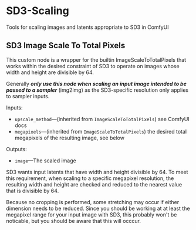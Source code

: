 # SD3-Scaling
Tools for scaling images and latents appropriate to SD3 in ComfyUI

## SD3 Image Scale To Total Pixels

This custom node is a wrapper for the builtin ImageScaleToTotalPixels that
works within the desired constraint of SD3 to operate on images whose
width and height are divisible by 64.

Generally ***only use this node when scaling an input image intended to be passed to a sampler***
(img2img) as the SD3-specific resolution only applies to sampler inputs.

Inputs:

* `upscale_method`—(inherited from `ImageScaleToTotalPixels`) see ComfyUI docs
* `megapixels`—(inherited from `ImageScaleToTotalPixels`) the desired total megapixels of the resulting image, see below

Outputs:

* `image`—The scaled image

SD3 wants input latents that have width and height divisible by 64. To meet this requirement, when scaling to a
specific megapixel resolution, the resulting width and height are checked and reduced to the nearest value that
is divisible by 64.

Because no cropping is performed, some stretching may occur if either dimension needs to be reduced. Since you
should be working at at least the megapixel range for your input image with SD3, this probably won't be
noticable, but you should be aware that this will occcur.
